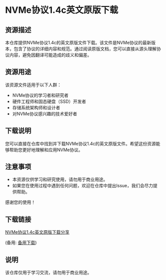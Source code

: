 # NVMe协议1.4c英文原版下载

## 资源描述

本仓库提供NVMe协议1.4c的英文原版文件下载。该文件是NVMe协议的最新版本，包含了协议的详细内容和规范。通过阅读原版文档，您可以直接从源头理解协议内容，避免因翻译可能造成的歧义和偏差。

## 资源用途

该资源文件适用于以下人群：

- NVMe协议的学习者和研究者
- 硬件工程师和固态硬盘（SSD）开发者
- 存储系统架构师和设计者
- 对NVMe协议感兴趣的技术爱好者

## 下载说明

您可以直接在仓库中找到并下载NVMe协议1.4c的英文原版文件。希望这份资源能够帮助您更好地理解和应用NVMe协议。

## 注意事项

- 本资源仅供学习和研究使用，请勿用于商业用途。
- 如果您在使用过程中遇到任何问题，欢迎在仓库中提出Issue，我们会尽力提供帮助。

感谢您的使用！

## 下载链接
[NVMe协议1.4c英文原版下载分享](https://pan.quark.cn/s/584461be60b6) 

(备用: [备用下载](https://pan.baidu.com/s/1JTQZ7EeMAN2mZjDpP-EUEQ?pwd=1234))

## 说明

该仓库仅用于学习交流，请勿用于商业用途。
